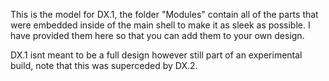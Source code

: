 This is the model for DX.1, the folder "Modules" contain all of the parts that were embedded inside of the main shell to make it as sleek as possible. I have provided them here so that you can add them to your own design.

DX.1 isnt meant to be a full design however still part of an experimental build, note that this was superceded by DX.2.
